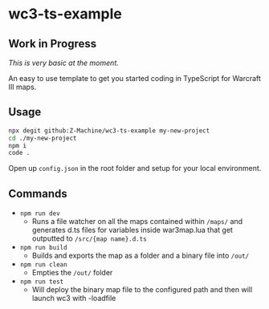 # wc3-ts-example

## Work in Progress

_This is very basic at the moment._

An easy to use template to get you started coding in TypeScript for Warcraft III maps.

## Usage

```bash
npx degit github:Z-Machine/wc3-ts-example my-new-project
cd ./my-new-project
npm i
code .
```

Open up `config.json` in the root folder and setup for your local environment.

## Commands

-   `npm run dev`
    -   Runs a file watcher on all the maps contained within `/maps/` and
        generates d.ts files for variables inside war3map.lua that get outputted to `/src/{map name}.d.ts`
-   `npm run build`
    -   Builds and exports the map as a folder and a binary file into `/out/`
-   `npm run clean`
    -   Empties the `/out/` folder
-   `npm run test`
    -   Will deploy the binary map file to the configured path and then will launch wc3 with -loadfile
